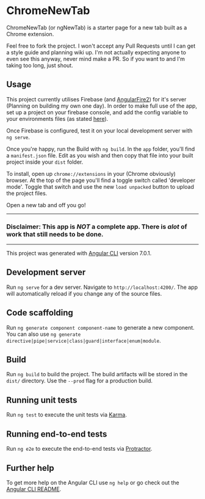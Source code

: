 # ChromeNewTab

ChromeNewTab (or ngNewTab) is a starter page for a new tab built as a Chrome extension. 

Feel free to fork the project. I won't accept any Pull Requests until I can get a style guide and 
planning wiki up. I'm not actually expecting anyone to even see this anyway, never mind make a PR. 
So if you want to and I'm taking too long, just shout. 

## Usage

This project currently utilises Firebase (and [AngularFire2](https://github.com/angular/angularfire2)) for it's server (Planning on building my own one day). 
In order to make full use of the app, set up a project on your firebase console, and add the config 
variable to your environments files (as stated [here](https://github.com/angular/angularfire2/blob/master/docs/install-and-setup.md)).

Once Firebase is configured, test it on your local development server with `ng serve`. 

Once you're happy, run the Build with `ng build`. In the `app` folder, you'll find a `manifest.json`
file. Edit as you wish and then copy that file into your built project inside your `dist` folder.

To install, open up `chrome://extensions` in your (Chrome obviously) browser. At the top of the page 
you'll find a toggle switch called 'developer mode'. 
Toggle that switch and use the new `load unpacked` button to upload the project files. 

Open a new tab and off you go!

***
### Disclaimer: This app is *__NOT__* a complete app. There is *alot* of work that still needs to be done. 
***

This project was generated with [Angular CLI](https://github.com/angular/angular-cli) version 7.0.1.

## Development server

Run `ng serve` for a dev server. Navigate to `http://localhost:4200/`. The app will automatically reload if you change any of the source files.

## Code scaffolding

Run `ng generate component component-name` to generate a new component. You can also use `ng generate directive|pipe|service|class|guard|interface|enum|module`.

## Build

Run `ng build` to build the project. The build artifacts will be stored in the `dist/` directory. Use the `--prod` flag for a production build.

## Running unit tests

Run `ng test` to execute the unit tests via [Karma](https://karma-runner.github.io).

## Running end-to-end tests

Run `ng e2e` to execute the end-to-end tests via [Protractor](http://www.protractortest.org/).

## Further help

To get more help on the Angular CLI use `ng help` or go check out the [Angular CLI README](https://github.com/angular/angular-cli/blob/master/README.md).
